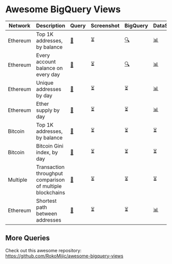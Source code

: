# Awesome BigQuery Views

| Network | Description | Query | Screenshot | BigQuery | DataStudio | Notes
| --- | --- | --- | --- | --- | --- | ---
| Ethereum | Top 1K addresses, by balance  | [📝](ethereum/top-ethereum-balances.sql)| ⏳ | [🔍](https://console.cloud.google.com/bigquery?sq=896878822558:a8286e1cee0e4ee2b16872640faa31c2) | [📊](https://datastudio.google.com/u/1/reporting/c61d1ee3-0e67-4f19-a322-4aed82a21e1b/page/9tC6C) | [[1](https://medium.com/google-cloud/how-to-query-balances-for-all-ethereum-addresses-in-bigquery-fb594e4034a7)]
| Ethereum | Every account balance on every day | [📝](ethereum/every-balance-every-day.sql)| ⏳ | [🔍](https://console.cloud.google.com/bigquery?sq=896878822558:c5323064f9fb45529ebdd65fb4091374) | [📊](https://datastudio.google.com/u/1/reporting/c61d1ee3-0e67-4f19-a322-4aed82a21e1b/page/9tC6C) | [[1](https://medium.com/google-cloud/plotting-ethereum-address-growth-chart-55cc0e7207b2)]
| Ethereum | Unique addresses by day | [📝](ethereum/unique-addresses-by-day.sql) | ⏳ | ⏳ | [📊](https://datastudio.google.com/u/1/reporting/c61d1ee3-0e67-4f19-a322-4aed82a21e1b/page/9tC6C) | [[1](https://medium.com/google-cloud/plotting-ethereum-address-growth-chart-55cc0e7207b2)]
| Ethereum | Ether supply by day | [📝](ethereum/ether-supply-by-day.sql)| ⏳ | ⏳ | [📊](https://datastudio.google.com/u/1/reporting/c61d1ee3-0e67-4f19-a322-4aed82a21e1b/page/9tC6C) | [[1](https://medium.com/google-cloud/how-to-query-ether-supply-in-bigquery-90f8ae795a8)]
| Bitcoin | Top 1K addresses, by balance | [📝](bitcoin/top-bitcoin-balances.sql) | ⏳ | ⏳ | ⏳ | |
| Bitcoin | Bitcoin Gini index, by day | [📝](bitcoin/gini-index-by-day.sql) | ⏳ | ⏳ | ⏳ | [[1](https://cloud.google.com/blog/products/data-analytics/introducing-six-new-cryptocurrencies-in-bigquery-public-datasets-and-how-to-analyze-them)]
| Multiple | Transaction throughput comparison of multiple blockchains | [📝](multi/transaction-throughput-comparison.sql) | ⏳ | ⏳ | ⏳ | [[1](https://medium.com/@medvedev1088/comparing-transaction-throughputs-for-8-blockchains-in-google-bigquery-with-google-data-studio-edbabb75b7f1)]
| Ethereum | Shortest path between addresses | [📝](ethereum/shortest-path-via-traces.sql) | ⏳ | ⏳ | [📊](https://datastudio.google.com/u/1/reporting/c61d1ee3-0e67-4f19-a322-4aed82a21e1b/page/9tC6C)

## More Queries

Check out this awesome repository: https://github.com/RokoMijic/awesome-bigquery-views
